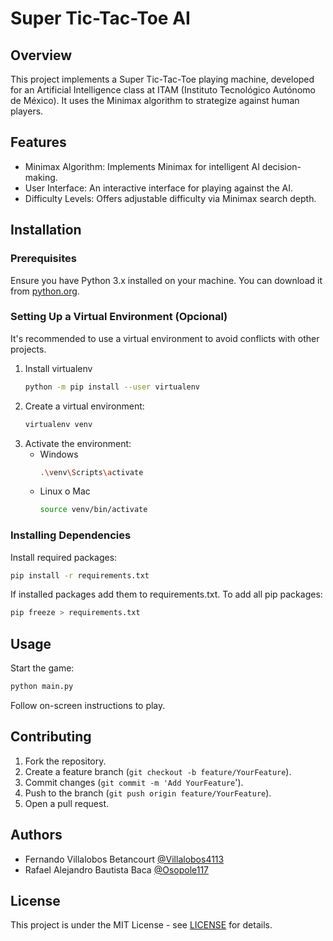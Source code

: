 # Super Tic-Tac-Toe AI

## Overview

This project implements a Super Tic-Tac-Toe playing machine, developed for an Artificial Intelligence class at ITAM (Instituto Tecnológico Autónomo de México). It uses the Minimax algorithm to strategize against human players.

## Features
- Minimax Algorithm: Implements Minimax for intelligent AI decision-making.
- User Interface: An interactive interface for playing against the AI.
- Difficulty Levels: Offers adjustable difficulty via Minimax search depth.

## Installation

### Prerequisites
Ensure you have Python 3.x installed on your machine. You can download it from [python.org](https://www.python.org/downloads/).

### Setting Up a Virtual Environment (Opcional)
It's recommended to use a virtual environment to avoid conflicts with other projects. 

1. Install virtualenv
   ```bash
   python -m pip install --user virtualenv
   ```
2. Create a virtual environment:
   ```bash
   virtualenv venv
   ```
3. Activate the environment:
   - Windows
     ```bash
     .\venv\Scripts\activate
     ```
   - Linux o Mac
     ```bash
     source venv/bin/activate
     ```

### Installing Dependencies

Install required packages:
```bash
pip install -r requirements.txt
```

If installed packages add them to requirements.txt. To add all pip packages:
```bash
pip freeze > requirements.txt
```

## Usage
Start the game:
```bash
python main.py
```
Follow on-screen instructions to play.

## Contributing
1. Fork the repository.
2. Create a feature branch (`git checkout -b feature/YourFeature`).
3. Commit changes (`git commit -m 'Add YourFeature`').
4. Push to the branch (`git push origin feature/YourFeature`).
5. Open a pull request.

## Authors
- Fernando Villalobos Betancourt [@Villalobos4113](https://www.github.com/Villalobos4113)
- Rafael Alejandro Bautista Baca [@Osopole117](https://github.com/Osopole117)

## License
This project is under the MIT License - see [LICENSE](https://choosealicense.com/licenses/mit/) for details.
